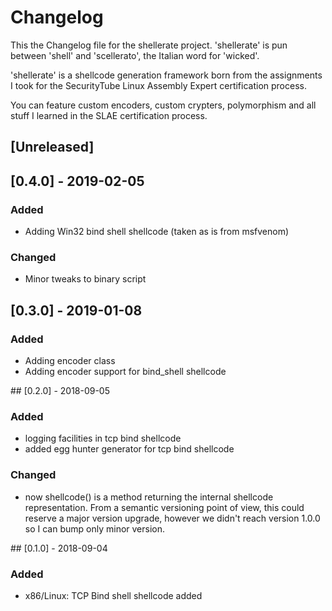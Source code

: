 # Changelog

This the Changelog file for the shellerate project. 'shellerate' is pun between
'shell' and 'scellerato', the Italian word for 'wicked'.

'shellerate' is a shellcode generation framework born from the assignments I
took for the SecurityTube Linux Assembly Expert certification process.

You can feature custom encoders, custom crypters, polymorphism and all stuff I
learned in the SLAE certification process.

## [Unreleased]

## [0.4.0] - 2019-02-05
### Added
- Adding Win32 bind shell shellcode (taken as is from msfvenom)
### Changed
- Minor tweaks to binary script

## [0.3.0] - 2019-01-08
### Added
- Adding encoder class
- Adding encoder support for bind_shell shellcode

## [0.2.0] - 2018-09-05
### Added
- logging facilities in tcp bind shellcode
- added egg hunter generator for tcp bind shellcode

### Changed
- now shellcode() is a method returning the internal shellcode representation.
  From a semantic versioning point of view, this could reserve a major version
  upgrade, however we didn't reach version 1.0.0 so I can bump only minor
  version.

## [0.1.0] - 2018-09-04
### Added
- x86/Linux: TCP Bind shell shellcode added
